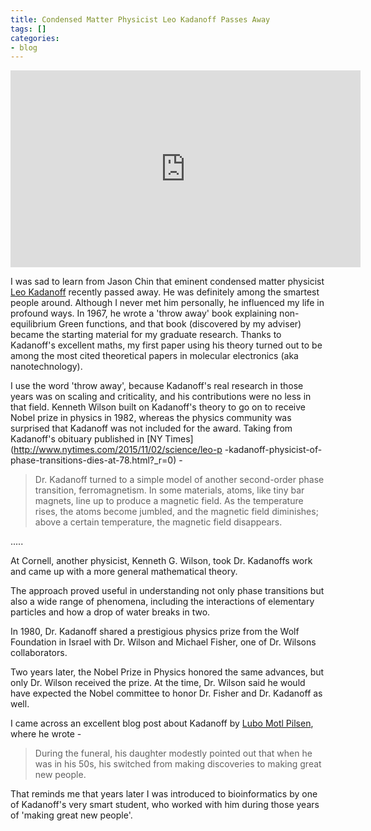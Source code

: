 ```yaml
---
title: Condensed Matter Physicist Leo Kadanoff Passes Away
tags: []
categories:
- blog
---
```

<!--more-->

<iframe width="560" height="315" src="http://www.youtube.com/embed/8an6x-NLfIc" frameborder="0"> </iframe>

I was sad to learn from Jason Chin that eminent condensed matter physicist
[Leo Kadanoff](https://en.wikipedia.org/wiki/Leo_Kadanoff) recently passed
away. He was definitely among the smartest people around. Although I never met
him personally, he influenced my life in profound ways. In 1967, he wrote a
'throw away' book explaining non-equilibrium Green functions, and that book
(discovered by my adviser) became the starting material for my graduate
research. Thanks to Kadanoff's excellent maths, my first paper using his
theory turned out to be among the most cited theoretical papers in molecular
electronics (aka nanotechnology).

I use the word 'throw away', because Kadanoff's real research in those years
was on scaling and criticality, and his contributions were no less in that
field. Kenneth Wilson built on Kadanoff's theory to go on to receive Nobel
prize in physics in 1982, whereas the physics community was surprised that
Kadanoff was not included for the award. Taking from Kadanoff's obituary
published in [NY Times](http://www.nytimes.com/2015/11/02/science/leo-p
-kadanoff-physicist-of-phase-transitions-dies-at-78.html?_r=0) \-

> Dr. Kadanoff turned to a simple model of another second-order phase
transition, ferromagnetism. In some materials, atoms, like tiny bar magnets,
line up to produce a magnetic field. As the temperature rises, the atoms
become jumbled, and the magnetic field diminishes; above a certain
temperature, the magnetic field disappears.

.....

At Cornell, another physicist, Kenneth G. Wilson, took Dr. Kadanoffs work and
came up with a more general mathematical theory.

The approach proved useful in understanding not only phase transitions but
also a wide range of phenomena, including the interactions of elementary
particles and how a drop of water breaks in two.

In 1980, Dr. Kadanoff shared a prestigious physics prize from the Wolf
Foundation in Israel with Dr. Wilson and Michael Fisher, one of Dr. Wilsons
collaborators.

Two years later, the Nobel Prize in Physics honored the same advances, but
only Dr. Wilson received the prize. At the time, Dr. Wilson said he would have
expected the Nobel committee to honor Dr. Fisher and Dr. Kadanoff as well.

I came across an excellent blog post about Kadanoff by [Lubo Motl
Pilsen](http://motls.blogspot.com/2015/10/leo-kadanoff-1937-2015.html), where
he wrote -

> During the funeral, his daughter modestly pointed out that when he was in
his 50s, his switched from making discoveries to making great new people.

That reminds me that years later I was introduced to bioinformatics by one of
Kadanoff's very smart student, who worked with him during those years of
'making great new people'.

